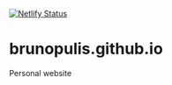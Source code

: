 [![Netlify Status](https://api.netlify.com/api/v1/badges/c2c5e76f-e67d-4da1-8a5c-03c51ab8d177/deploy-status)](https://app.netlify.com/sites/brunopulis/deploys)

# brunopulis.github.io

Personal website
